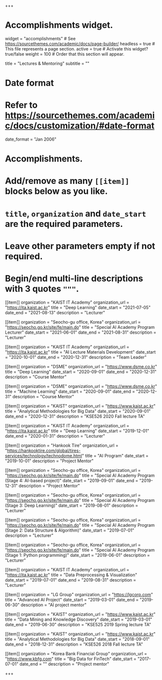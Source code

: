 +++
# Accomplishments widget.
widget = "accomplishments"  # See https://sourcethemes.com/academic/docs/page-builder/
headless = true  # This file represents a page section.
active = true  # Activate this widget? true/false
weight = 100  # Order that this section will appear.

title = "Lectures & Mentoring"
subtitle = ""

# Date format
#   Refer to https://sourcethemes.com/academic/docs/customization/#date-format
date_format = "Jan 2006"

# Accomplishments.
#   Add/remove as many `[[item]]` blocks below as you like.
#   `title`, `organization` and `date_start` are the required parameters.
#   Leave other parameters empty if not required.
#   Begin/end multi-line descriptions with 3 quotes `"""`.

[[item]]
  organization = "KAIST IT Academy"
  organization_url = "https://ita.kaist.ac.kr"
  title = "Deep Learning"
  date_start = "2021-07-05"
  date_end = "2021-08-13"
  description = "Lecturer"


[[item]]
  organization = "Seocho-gu office, Korea"
  organization_url = "https://seocho.go.kr/site/fe/main.do"
  title = "Special AI Academy Program Lecturer"
  date_start = "2021-06-01"
  date_end = "2021-08-31"
  description = "Lecturer"


[[item]]
  organization = "KAIST IT Academy"
  organization_url = "https://ita.kaist.ac.kr"
  title = "AI Lecture Materials Development"
  date_start = "2020-10-01"
  date_end = "2020-12-31"
  description = "Team Leader"

[[item]]
  organization = "DSME"
  organization_url = "https://www.dsme.co.kr"
  title = "Deep Learning"
  date_start = "2020-09-01"
  date_end = "2020-12-31"
  description = "Course Mentor"


[[item]]
  organization = "DSME"
  organization_url = "https://www.dsme.co.kr"
  title = "Machine Learning"
  date_start = "2020-09-01"
  date_end = "2020-12-31"
  description = "Course Mentor"


[[item]]
  organization = "KAIST"
  organization_url = "https://www.kaist.ac.kr"
  title = "Analytical Methodologies for Big Data"
  date_start = "2020-09-01"
  date_end = "2020-12-31"
  description = "KSE526 2020 Fall lecture TA"


[[item]]
  organization = "KAIST IT Academy"
  organization_url = "https://ita.kaist.ac.kr"
  title = "Deep Learning"
  date_start = "2019-12-01"
  date_end = "2020-01-31"
  description = "Lecturer"


[[item]]
  organization = "Hankook Tire"
  organization_url = "https://hankooktire.com/global/tires-services/technology/technodome.html"
  title = "AI Program"
  date_start = "2019-10-01"
  description = "Project Mentor"

[[item]]
  organization = "Seocho-gu office, Korea"
  organization_url = "https://seocho.go.kr/site/fe/main.do"
  title = "Special AI Academy Program (Stage 4: AI-based project)"
  date_start = "2019-09-01"
  date_end = "2019-12-31"
  description = "Project Mentor"


[[item]]
  organization = "Seocho-gu office, Korea"
  organization_url = "https://seocho.go.kr/site/fe/main.do"
  title = "Special AI Academy Program (Stage 3: Deep Learning)"
  date_start = "2019-08-01"
  description = "Lecturer"


[[item]]
  organization = "Seocho-gu office, Korea"
  organization_url = "https://seocho.go.kr/site/fe/main.do"
  title = "Special AI Academy Program (Stage 2: Data Structure & Algorithm)"
  date_start = "2019-07-01"
  description = "Lecturer"



[[item]]
  organization = "Seocho-gu office, Korea"
  organization_url = "https://seocho.go.kr/site/fe/main.do"
  title = "Special AI Academy Program (Stage 1: Python programming)"
  date_start = "2019-06-01"
  description = "Lecturer"


[[item]]
  organization = "KAIST IT Academy"
  organization_url = "https://ita.kaist.ac.kr"
  title = "Data Preprocessing & Visualization"
  date_start = "2019-07-01"
  date_end = "2019-08-31"
  description = "Lecturer"


[[item]]
  organization = "LG Group"
  organization_url = "https://lgcorp.com"
  title = "Advanced AI Project"
  date_start = "2019-03-01"
  date_end = "2019-06-30"
  description = "AI project mentor"


[[item]]
  organization = "KAIST"
  organization_url = "https://www.kaist.ac.kr"
  title = "Data Mining and Knowledge Discovery"
  date_start = "2019-03-01"
  date_end = "2019-06-30"
  description = "KSE525 2019 Spring lecture TA"
  

[[item]]
  organization = "KAIST"
  organization_url = "https://www.kaist.ac.kr"
  title = "Analytical Methodologies for Big Data"
  date_start = "2018-09-01"
  date_end = "2018-12-31"
  description = "KSE526 2018 Fall lecture TA"
  
[[item]]
  organization = "Korea Bank Financial Group"
  organization_url = "https://www.kbfg.com"
  title = "Big Data for FinTech"
  date_start = "2017-07-01"
  date_end = ""
  description = "Project mentor"

+++
